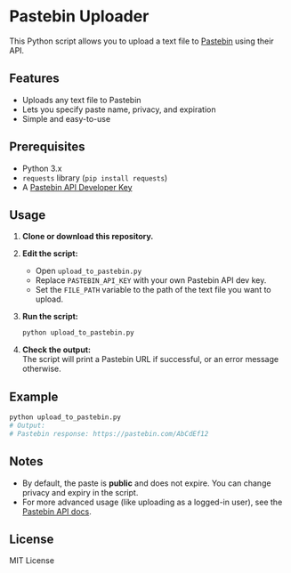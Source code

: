 # Pastebin Uploader

This Python script allows you to upload a text file to [Pastebin](https://pastebin.com/) using their API.

## Features

- Uploads any text file to Pastebin
- Lets you specify paste name, privacy, and expiration
- Simple and easy-to-use

## Prerequisites

- Python 3.x
- `requests` library (`pip install requests`)
- A [Pastebin API Developer Key](https://pastebin.com/doc_api)

## Usage

1. **Clone or download this repository.**
2. **Edit the script:**
    - Open `upload_to_pastebin.py`
    - Replace `PASTEBIN_API_KEY` with your own Pastebin API dev key.
    - Set the `FILE_PATH` variable to the path of the text file you want to upload.

3. **Run the script:**
    ```bash
    python upload_to_pastebin.py
    ```

4. **Check the output:**  
   The script will print a Pastebin URL if successful, or an error message otherwise.

## Example

```bash
python upload_to_pastebin.py
# Output:
# Pastebin response: https://pastebin.com/AbCdEf12
```

## Notes

- By default, the paste is **public** and does not expire. You can change privacy and expiry in the script.
- For more advanced usage (like uploading as a logged-in user), see the [Pastebin API docs](https://pastebin.com/doc_api).

## License

MIT License
